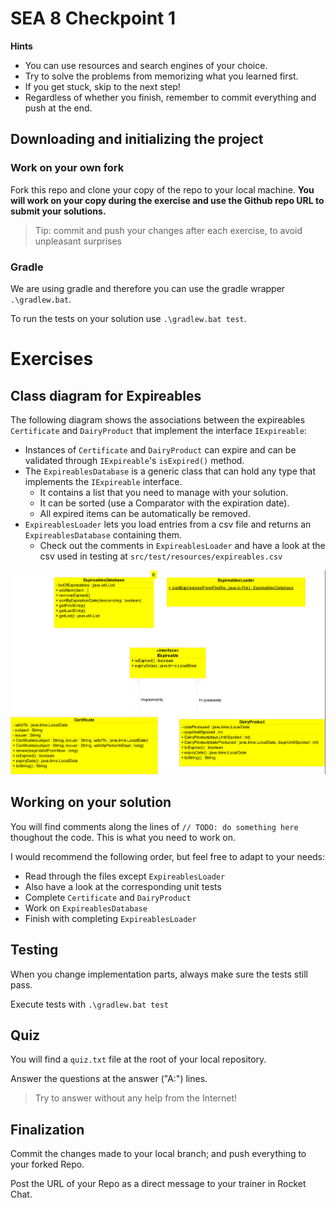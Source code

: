 # SEA 8 Checkpoint 1

**Hints**

- You can use resources and search engines of your choice.
- Try to solve the problems from memorizing what you learned first.
- If you get stuck, skip to the next step!
- Regardless of whether you finish, remember to commit everything and push at the end.

## Downloading and initializing the project

### Work on your own fork

Fork this repo and clone your copy of the repo to your local machine. **You will work on your copy during the exercise and use the Github repo URL to submit your solutions.**

> Tip: commit and push your changes after each exercise, to avoid unpleasant surprises

### Gradle
We are using gradle and therefore you can use the gradle wrapper `.\gradlew.bat`.

To run the tests on your solution use `.\gradlew.bat test`.

# Exercises

##  Class diagram for Expireables

The following diagram shows the associations between the expireables `Certificate` and `DairyProduct` that implement the interface `IExpireable`:

- Instances of `Certificate` and `DairyProduct` can expire and can be validated through `IExpireable`'s `isExpired()` method.
- The `ExpireablesDatabase` is a generic class that can hold any type that implements the `IExpireable` interface.
  - It contains a list that you need to manage with your solution.
  - It can be sorted (use a Comparator with the expiration date).
  - All expired items can be automatically be removed.
- `ExpireablesLoader` lets you load entries from a csv file and returns an `ExpireablesDatabase` containing them.
  - Check out the comments in `ExpireablesLoader` and have a look at the csv used in testing at `src/test/resources/expireables.csv`

![](docs/img/diagram.png)

## Working on your solution

You will find comments along the lines of `// TODO: do something here` thoughout the code. This is what you need to work on.

I would recommend the following order, but feel free to adapt to your needs:
- Read through the files except `ExpireablesLoader`
- Also have a look at the corresponding unit tests
- Complete `Certificate` and `DairyProduct`
- Work on `ExpireablesDatabase`
- Finish with completing `ExpireablesLoader`

## Testing

When you change implementation parts, always make sure the tests still pass.

Execute tests with `.\gradlew.bat test`

## Quiz

You will find a `quiz.txt`  file at the root of your local repository.

Answer the questions at the answer ("A:") lines.

> Try to answer without any help from the Internet!

## Finalization

Commit the changes made to your local branch; and push everything to your forked Repo.

Post the URL of your Repo as a direct message to your trainer in Rocket Chat.

